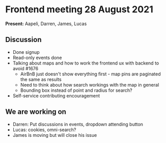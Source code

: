 # Frontend meeting 28 August 2021

**Present:** Aapeli, Darren, James, Lucas

## Discussion
- Done signup
- Read-only events done
- Talking about maps and how to work the frontend ux with backend to avoid #1676
  - AirBnB just doesn't show everything first - map pins are paginated the same as results
  - Need to think about how search workings with the map in general
  - Bounding box instead of point and radius for search?
- Self-service contributing encouragement

## We are working on
- Darren: Put discussions in events, dropdown attending button
- Lucas: cookies, omni-search?
- James is moving but will close his issue
